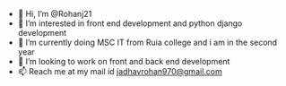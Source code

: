 - 👋 Hi, I’m @Rohanj21
- 👀 I’m interested in front end development and python django development
- 🌱 I’m currently doing MSC IT from Ruia college and i am in the second year
- 💞️ I’m looking to work on front and back end development
- 📫 Reach me at my mail id jadhavrohan970@gmail.com

<!---
Rohanj21/Rohanj21 is a ✨ special ✨ repository because its `README.md` (this file) appears on your GitHub profile.
You can click the Preview link to take a look at your changes.
--->
